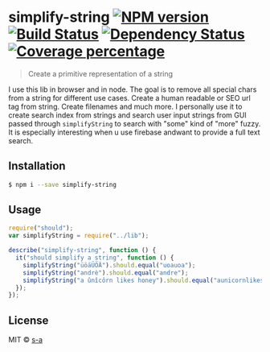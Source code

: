 # simplify-string [![NPM version][npm-image]][npm-url] [![Build Status][travis-image]][travis-url] [![Dependency Status][daviddm-image]][daviddm-url] [![Coverage percentage][coveralls-image]][coveralls-url]
> Create a primitive representation of a string

I use this lib in browser and in node. The goal is to remove all special chars from a string for different use cases. Create a human readable or SEO url tag from string. Create filenames and much more. I personally use it to create search index from strings and search user input strings from GUI passed through ```simplifyString``` to search with "some" kind of "more" fuzzy. It is especially interesting when u use firebase andwant to provide a full text search.
## Installation

```sh
$ npm i --save simplify-string
```

## Usage

```js
require("should");
var simplifyString = require("../lib");

describe("simplify-string", function () {
  it("should simplify a string", function () {
    simplifyString("üöäÜÖÄ").should.equal("uoauoa");
    simplifyString("andrè").should.equal("andre");
    simplifyString("a ûnîcôrn likes honey").should.equal("aunicornlikeshoney");
  });
});
```
## License

MIT © [s-a](https://github.com/s-a)


[npm-image]: https://badge.fury.io/js/simplify-string.svg
[npm-url]: https://npmjs.org/package/simplify-string
[travis-image]: https://travis-ci.org/s-a/simplify-string.svg?branch=master
[travis-url]: https://travis-ci.org/s-a/simplify-string
[daviddm-image]: https://david-dm.org/s-a/simplify-string.svg?theme=shields.io
[daviddm-url]: https://david-dm.org/s-a/simplify-string
[coveralls-image]: https://coveralls.io/repos/s-a/simplify-string/badge.svg
[coveralls-url]: https://coveralls.io/r/s-a/simplify-string
